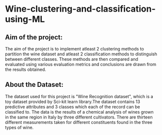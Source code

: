 # Wine-clustering-and-classification-using-ML
## Aim of the project:
The aim of the project is to implement atleast 2 clustering methods to partition the wine dataset and atleast 2 classification methods to distinguish between different classes. These methods are then compared and evaluated using various evaluation metrics and conclusions are drawn from the results obtained.
## About the Dataset:
The dataset used for this project is "Wine Recognition dataset", which is a toy dataset provided by Sci-kit learn library.The dataset contains 13 predictive attributes and 3 classes which each of the record can be classified to. The data is the results of a chemical analysis of wines grown in the same region in Italy by three different cultivators. There are thirteen different measurements taken for different constituents found in the three types of wine.

